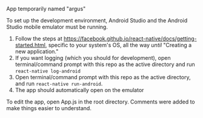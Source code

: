 App temporarily named "argus"

To set up the development environment, Android Studio and the Android Studio mobile emulator must be running. 

1. Follow the steps at https://facebook.github.io/react-native/docs/getting-started.html, specific to your system's OS, all the way *until* "Creating a new application." 
2. If you want logging (which you should for development), open terminal/command prompt with this repo as the active directory and run `react-native log-android` 
2. Open terminal/command prompt with this repo as the active directory, and run `react-native run-android`. 
3. The app should automatically open on the emulator

To edit the app, open App.js in the root directory. Comments were added to make things easier to understand.